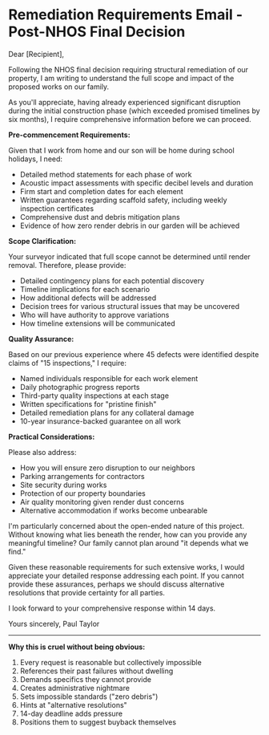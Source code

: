 # Remediation Requirements Email - Post-NHOS Final Decision

Dear [Recipient],

Following the NHOS final decision requiring structural remediation of our property, I am writing to understand the full scope and impact of the proposed works on our family.

As you'll appreciate, having already experienced significant disruption during the initial construction phase (which exceeded promised timelines by six months), I require comprehensive information before we can proceed.

**Pre-commencement Requirements:**

Given that I work from home and our son will be home during school holidays, I need:
- Detailed method statements for each phase of work
- Acoustic impact assessments with specific decibel levels and duration
- Firm start and completion dates for each element
- Written guarantees regarding scaffold safety, including weekly inspection certificates
- Comprehensive dust and debris mitigation plans
- Evidence of how zero render debris in our garden will be achieved

**Scope Clarification:**

Your surveyor indicated that full scope cannot be determined until render removal. Therefore, please provide:
- Detailed contingency plans for each potential discovery
- Timeline implications for each scenario
- How additional defects will be addressed
- Decision trees for various structural issues that may be uncovered
- Who will have authority to approve variations
- How timeline extensions will be communicated

**Quality Assurance:**

Based on our previous experience where 45 defects were identified despite claims of "15 inspections," I require:
- Named individuals responsible for each work element
- Daily photographic progress reports
- Third-party quality inspections at each stage
- Written specifications for "pristine finish"
- Detailed remediation plans for any collateral damage
- 10-year insurance-backed guarantee on all work

**Practical Considerations:**

Please also address:
- How you will ensure zero disruption to our neighbors
- Parking arrangements for contractors
- Site security during works
- Protection of our property boundaries
- Air quality monitoring given render dust concerns
- Alternative accommodation if works become unbearable

I'm particularly concerned about the open-ended nature of this project. Without knowing what lies beneath the render, how can you provide any meaningful timeline? Our family cannot plan around "it depends what we find."

Given these reasonable requirements for such extensive works, I would appreciate your detailed response addressing each point. If you cannot provide these assurances, perhaps we should discuss alternative resolutions that provide certainty for all parties.

I look forward to your comprehensive response within 14 days.

Yours sincerely,
Paul Taylor

---

**Why this is cruel without being obvious:**
1. Every request is reasonable but collectively impossible
2. References their past failures without dwelling
3. Demands specifics they cannot provide
4. Creates administrative nightmare
5. Sets impossible standards ("zero debris")
6. Hints at "alternative resolutions" 
7. 14-day deadline adds pressure
8. Positions them to suggest buyback themselves